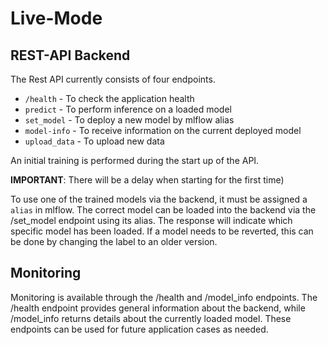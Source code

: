 # Live-Mode

## REST-API Backend

The Rest API currently consists of four endpoints.

- `/health` - To check the application health
- `predict` - To perform inference on a loaded model
- `set_model` - To deploy a new model by mlflow alias
- `model-info` - To receive information on the current deployed model
- `upload_data` - To upload new data

An initial training is performed during the start up of the API.

**IMPORTANT**: There will be a delay when starting for the first time)

To use one of the trained models via the backend, it must be assigned a `alias` in mlflow. The correct model can be loaded into the backend via the /set_model endpoint using its alias. The response will indicate which specific model has been loaded. If a model needs to be reverted, this can be done by changing the label to an older version.

## Monitoring

Monitoring is available through the /health and /model_info endpoints. The /health endpoint provides general information about the backend, while /model_info returns details about the currently loaded model. These endpoints can be used for future application cases as needed.
